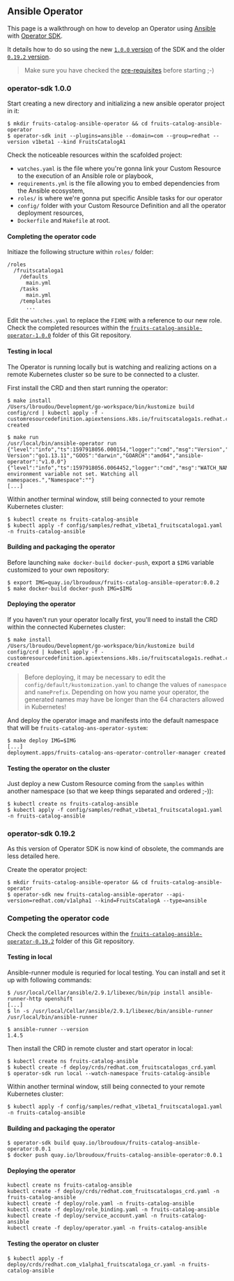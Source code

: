 ## Ansible Operator

This page is a walkthrough on how to develop an Operator using [Ansible](https://www.ansible.com/) with [Operator SDK](https://sdk.operatorframework.io).

It details how to do so using the new [`1.0.0` version](#operator-sdk-1.0.0) of the SDK and the older [`0.19.2` version](#operator-sdk-0.19.2).

> Make sure you have checked the [pre-requisites](../README.md#pre-requisites) before starting ;-) 

### operator-sdk 1.0.0

Start creating a new directory and initializing a new ansible operator project in it:
```
$ mkdir fruits-catalog-ansible-operator && cd fruits-catalog-ansible-operator
$ operator-sdk init --plugins=ansible --domain=com --group=redhat --version v1beta1 --kind FruitsCatalogA1
```

Check the noticeable resources within the scafolded project:
* `watches.yaml` is the file where you're gonna link your Custom Resource to the execution of an Ansible role or playbook,
* `requirements.yml` is the file allowing you to embed dependencies from the Ansible ecosystem,
* `roles/` is where we're gonna put specific Ansible tasks for our operator
* `config/` folder with your Custom Resource Definition and all the operator deployment resources,
* `Dockerfile` and `Makefile` at root.

#### Completing the operator code

Initiaze the following structure within `roles/` folder:

```
/roles
  /fruitscataloga1
    /defaults
      main.yml
    /tasks
      main.yml
    /templates
      ...
```

Edit the `watches.yaml` to replace the `FIXME` with a reference to our new role. Check the completed resources within the [`fruits-catalog-ansible-operator-1.0.0`](./fruits-catalog-ansible-operator-1.0.0) folder of this Git repository.

#### Testing in local

The Operator is running locally but is watching and realizing actions on a remote Kubernetes cluster so be sure to be connected to a cluster.

First install the CRD and then start running the operator:

```
$ make install
/Users/lbroudou/Development/go-workspace/bin/kustomize build config/crd | kubectl apply -f -
customresourcedefinition.apiextensions.k8s.io/fruitscataloga1s.redhat.com created

$ make run
/usr/local/bin/ansible-operator run
{"level":"info","ts":1597918056.000154,"logger":"cmd","msg":"Version","Go Version":"go1.13.11","GOOS":"darwin","GOARCH":"amd64","ansible-operator":"v1.0.0"}
{"level":"info","ts":1597918056.0064452,"logger":"cmd","msg":"WATCH_NAMESPACE environment variable not set. Watching all namespaces.","Namespace":""}
[...]
```

Within another terminal window, still being connected to your remote Kubernetes cluster:

```
$ kubectl create ns fruits-catalog-ansible
$ kubectl apply -f config/samples/redhat_v1beta1_fruitscataloga1.yaml -n fruits-catalog-ansible
```

#### Building and packaging the operator

Before launching `make docker-build docker-push`, export a `$IMG` variable customized to your own repository:

```
$ export IMG=quay.io/lbroudoux/fruits-catalog-ansible-operator:0.0.2
$ make docker-build docker-push IMG=$IMG
```

#### Deploying the operator

If you haven't run your operator locally first, you'll need to install the CRD within the connected Kubernetes cluster:

```
$ make install
/Users/lbroudou/Development/go-workspace/bin/kustomize build config/crd | kubectl apply -f -
customresourcedefinition.apiextensions.k8s.io/fruitscataloga1s.redhat.com created
```

> Before deploying, it may be necessary to edit the `config/default/kustomization.yaml` to change the values of `namespace` and `namePrefix`. Depending on how you name your operator, the generated names may have be longer than the 64 characters allowed in Kubernetes!

And deploy the operator image and manifests into the default namespace that will be `fruits-catalog-ans-operator-system`:

```
$ make deploy IMG=$IMG
[...]
deployment.apps/fruits-catalog-ans-operator-controller-manager created
```

#### Testing the operator on the cluster

Just deploy a new Custom Resource coming from the `samples` within another namespace (so that we keep things separated and ordered ;-)):

```
$ kubectl create ns fruits-catalog-ansible
$ kubectl apply -f config/samples/redhat_v1beta1_fruitscataloga1.yaml -n fruits-catalog-ansible
```

### operator-sdk 0.19.2

As this version of Operator SDK is now kind of obsolete, the commands are less detailed here.

Create the operator project:

```
$ mkdir fruits-catalog-ansible-operator && cd fruits-catalog-ansible-operator
$ operator-sdk new fruits-catalog-ansible-operator --api-version=redhat.com/v1alpha1 --kind=FruitsCatalogA --type=ansible
```

### Competing the operator code

Check the completed resources within the [`fruits-catalog-ansible-operator-0.19.2`](./fruits-catalog-ansible-operator-0.19.2) folder of this Git repository.

#### Testing in local

Ansible-runner module is requried for local testing. You can install and set it up with following commands:

```
$ /usr/local/Cellar/ansible/2.9.1/libexec/bin/pip install ansible-runner-http openshift 
[...]
$ ln -s /usr/local/Cellar/ansible/2.9.1/libexec/bin/ansible-runner /usr/local/bin/ansible-runner

$ ansible-runner --version
1.4.5
```

Then install the CRD in remote cluster and start operator in local:

```
$ kubectl create ns fruits-catalog-ansible
$ kubectl create -f deploy/crds/redhat.com_fruitscatalogas_crd.yaml
$ operator-sdk run local --watch-namespace fruits-catalog-ansible
```

Within another terminal window, still being connected to your remote Kubernetes cluster:

```
$ kubectl apply -f config/samples/redhat_v1beta1_fruitscataloga1.yaml -n fruits-catalog-ansible
```

#### Building and packaging the operator

```
$ operator-sdk build quay.io/lbroudoux/fruits-catalog-ansible-operator:0.0.1
$ docker push quay.io/lbroudoux/fruits-catalog-ansible-operator:0.0.1
```

#### Deploying the operator

```
kubectl create ns fruits-catalog-ansible
kubectl create -f deploy/crds/redhat.com_fruitscatalogas_crd.yaml -n fruits-catalog-ansible
kubectl create -f deploy/role.yaml -n fruits-catalog-ansible
kubectl create -f deploy/role_binding.yaml -n fruits-catalog-ansible
kubectl create -f deploy/service_account.yaml -n fruits-catalog-ansible
kubectl create -f deploy/operator.yaml -n fruits-catalog-ansible
```

#### Testing the operator on cluster

```
$ kubectl apply -f deploy/crds/redhat.com_v1alpha1_fruitscataloga_cr.yaml -n fruits-catalog-ansible 
```